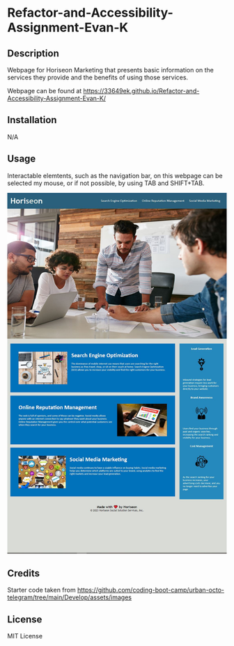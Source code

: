 # Refactor-and-Accessibility-Assignment-Evan-K

## Description
Webpage for Horiseon Marketing that presents basic information on the services they provide and the benefits of using those services.

Webpage can be found at https://33649ek.github.io/Refactor-and-Accessibility-Assignment-Evan-K/

## Installation
N/A

## Usage
Interactable elemtents, such as the navigation bar, on this webpage can be selected my mouse, or if not possible, by using TAB and SHIFT+TAB.

![Horiseon Webpage](./assets/images/Horiseon_web_page.JPG)

## Credits
Starter code taken from https://github.com/coding-boot-camp/urban-octo-telegram/tree/main/Develop/assets/images

## License
MIT License